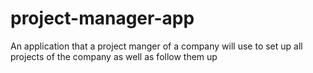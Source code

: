 # project-manager-app
An application that a project manger of a company will use to set up all projects of the company as well as follow them up
